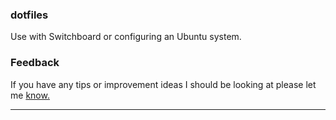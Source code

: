 ### dotfiles
Use with Switchboard or configuring an Ubuntu system.

### Feedback
If you have any tips or improvement ideas I should be looking at please let me [know.](https://github.com/D1al-T0ne/The-Switchboard/dotfiles/Issues)

---
